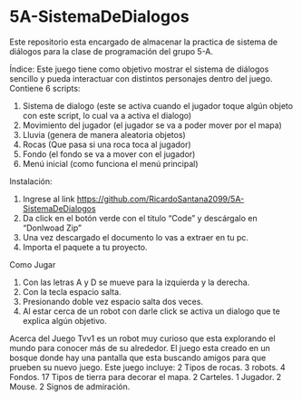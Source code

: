 # 5A-SistemaDeDialogos
Este repositorio esta encargado de almacenar la practica de sistema de diálogos para la clase de programación del grupo 5-A.


Índice:
Este juego tiene como objetivo mostrar el sistema de diálogos sencillo y pueda
interactuar con distintos personajes dentro del juego.
Contiene 6 scripts:
1. Sistema de dialogo (este se activa cuando el jugador toque algún objeto con este
script, lo cual va a activa el dialogo)
2. Movimiento del jugador (el jugador se va a poder mover por el mapa)
3. Lluvia (genera de manera aleatoria objetos)
4. Rocas (Que pasa si una roca toca al jugador)
5. Fondo (el fondo se va a mover con el jugador)
6. Menú inicial (como funciona el menú principal)


Instalación:
1. Ingrese al link https://github.com/RicardoSantana2099/5A-SistemaDeDialogos
2. Da click en el botón verde con el titulo “Code” y descárgalo en “Donlwoad Zip”
3. Una vez descargado el documento lo vas a extraer en tu pc.
4. Importa el paquete a tu proyecto.


Como Jugar
1. Con las letras A y D se mueve para la izquierda y la derecha.
2. Con la tecla espacio salta.
3. Presionando doble vez espacio salta dos veces.
4. Al estar cerca de un robot con darle click se activa un dialogo que te explica algún
objetivo.


Acerca del Juego
Tvv1 es un robot muy curioso que esta explorando el mundo para
conocer más de su alrededor.
El juego esta creado en un bosque donde hay una pantalla que esta buscando amigos
para que prueben su nuevo juego.
Este juego incluye:
2 Tipos de rocas.
3 robots.
4 Fondos.
17 Tipos de tierra para decorar el mapa.
2 Carteles.
1 Jugador.
2 Mouse.
2 Signos de admiración.
